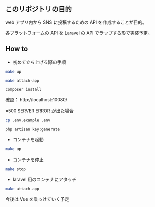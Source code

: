## このリポジトリの目的

web アプリ内から SNS に投稿するための API を作成することが目的。

各プラットフォームの API を Laravel の API でラップする形で実装予定。

## How to

- 初めて立ち上げる際の手順

```bash
make up

make attach-app

composer install
```

確認：
http://localhost:10080/

※500 SERVER ERROR が出た場合

```bash
cp .env.example .env

php artisan key:generate
```

- コンテナを起動

```bash
make up
```

- コンテナを停止

```bash
make stop
```

- laravel 用のコンテナにアタッチ

```bash
make attach-app
```

今後は Vue を乗っけていく予定
